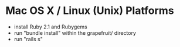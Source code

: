# Mac OS X / Linux (Unix) Platforms

* install Ruby 2.1 and Rubygems
* run "bundle install" within the grapefruit/ directory
* run "rails s"